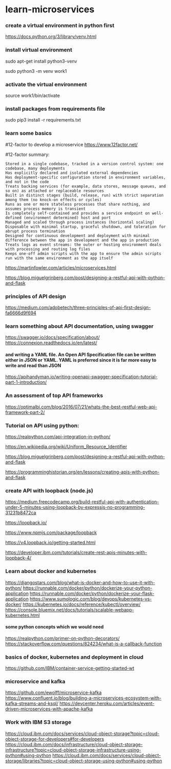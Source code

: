 # learn-microservices
### create a virtual environment in python first

https://docs.python.org/3/library/venv.html

### install virtual environment
sudo apt-get install python3-venv

sudo python3 -m venv work1

### activate the virtual environment

source work1/bin/activate

### install packages from requirements file

sudo pip3 install -r requirements.txt

### learn some basics

#12-factor to develop a microservice
https://www.12factor.net/

#12-factor summary:

    Stored in a single codebase, tracked in a version control system: one codebase, many deployments
    Has explicitly declared and isolated external dependencies
    Has deployment-specific configuration stored in environment variables, and not in the code
    Treats backing services (for example, data stores, message queues, and so on) as attached or replaceable resources
    Built in distinct stages (build, release, run) with strict separation among them (no knock-on effects or cycles)
    Runs as one or more stateless processes that share nothing, and assumes process memory is transient
    Is completely self-contained and provides a service endpoint on well-defined (environment determined) host and port
    Managed and scaled through process instances (horizontal scaling)
    Disposable with minimal startup, graceful shutdown, and toleration for abrupt process termination
    Designed for continuous development and deployment with minimal difference between the app in development and the app in production
    Treats logs as event streams: the outer or hosting environment deals with processing and routing log files
    Keeps one-off admin scripts with the app to ensure the admin scripts run with the same environment as the app itself

https://martinfowler.com/articles/microservices.html

https://blog.miguelgrinberg.com/post/designing-a-restful-api-with-python-and-flask

### principles of API design

https://medium.com/adobetech/three-principles-of-api-first-design-fa6666d9f694

### learn something about API documentation, using swagger

https://swagger.io/docs/specification/about/
https://connexion.readthedocs.io/en/latest/

#### and writing a YAML file. An Open API Specification file can be written either in JSON or YAML. YAML is preferred since it is far more easy to write and read than JSON

https://apihandyman.io/writing-openapi-swagger-specification-tutorial-part-1-introduction/

### An assessment of top API frameworks

https://optimalbi.com/blog/2016/07/21/whats-the-best-restful-web-api-framework-part-2/

### Tutorial on API using python:
https://realpython.com/api-integration-in-python/

https://en.wikipedia.org/wiki/Uniform_Resource_Identifier

https://blog.miguelgrinberg.com/post/designing-a-restful-api-with-python-and-flask

https://programminghistorian.org/en/lessons/creating-apis-with-python-and-flask

### create API with loopback (node.js)

https://medium.freecodecamp.org/build-restful-api-with-authentication-under-5-minutes-using-loopback-by-expressjs-no-programming-31231b8472ca

https://loopback.io/

https://www.npmjs.com/package/loopback 

https://v4.loopback.io/getting-started.html 

https://developer.ibm.com/tutorials/create-rest-apis-minutes-with-loopback-4/

### Learn about docker and kubernetes
https://djangostars.com/blog/what-is-docker-and-how-to-use-it-with-python/
https://runnable.com/docker/python/dockerize-your-python-application
https://runnable.com/docker/python/dockerize-your-flask-application
https://www.sumologic.com/blog/devops/kubernetes-vs-docker/
https://kubernetes.io/docs/reference/kubectl/overview/
https://console.bluemix.net/docs/tutorials/scalable-webapp-kubernetes.html

#### some python concepts which we would need

https://realpython.com/primer-on-python-decorators/
https://stackoverflow.com/questions/824234/what-is-a-callback-function

### basics of docker, kubernetes and deployment in cloud
https://github.com/IBM/container-service-getting-started-wt

### microservice and kafka

https://github.com/ewolff/microservice-kafka
https://www.confluent.io/blog/building-a-microservices-ecosystem-with-kafka-streams-and-ksql/
https://devcenter.heroku.com/articles/event-driven-microservices-with-apache-kafka

### Work with IBM S3 storage

https://cloud.ibm.com/docs/services/cloud-object-storage?topic=cloud-object-storage-for-developers#for-developers
https://cloud.ibm.com/docs/infrastructure/cloud-object-storage-infrastructure?topic=cloud-object-storage-infrastructure-using-python#using-python
https://cloud.ibm.com/docs/services/cloud-object-storage/libraries?topic=cloud-object-storage-using-python#using-python
